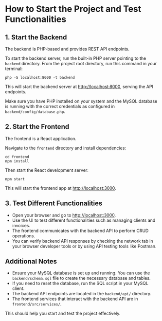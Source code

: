 # How to Start the Project and Test Functionalities

## 1. Start the Backend

The backend is PHP-based and provides REST API endpoints.

To start the backend server, run the built-in PHP server pointing to the `backend` directory. From the project root directory, run this command in your terminal:

```
php -S localhost:8000 -t backend
```

This will start the backend server at [http://localhost:8000](http://localhost:8000), serving the API endpoints.

Make sure you have PHP installed on your system and the MySQL database is running with the correct credentials as configured in `backend/config/database.php`.

## 2. Start the Frontend

The frontend is a React application.

Navigate to the `frontend` directory and install dependencies:

```
cd frontend
npm install
```

Then start the React development server:

```
npm start
```

This will start the frontend app at [http://localhost:3000](http://localhost:3000).

## 3. Test Different Functionalities

- Open your browser and go to [http://localhost:3000](http://localhost:3000).
- Use the UI to test different functionalities such as managing clients and invoices.
- The frontend communicates with the backend API to perform CRUD operations.
- You can verify backend API responses by checking the network tab in your browser developer tools or by using API testing tools like Postman.

## Additional Notes

- Ensure your MySQL database is set up and running. You can use the `backend/schema.sql` file to create the necessary database and tables.
- If you need to reset the database, run the SQL script in your MySQL client.
- The backend API endpoints are located in the `backend/api/` directory.
- The frontend services that interact with the backend API are in `frontend/src/services/`.

This should help you start and test the project effectively.
